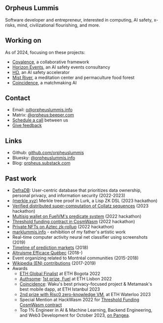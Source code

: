 ## Orpheus Lummis

Software developer and entrepreneur, interested in computing, AI safety, x-risks, mind, civilizational flourishing, and more.

## Working on

As of 2024, focusing on these projects:

- [Covalence](https://www.covalence.info/), a collaborative framework
- [Horizon Events](https://horizonevents.info/), an AI safety events consultancy
- [HΩ](https://horizonomega.org/), an AI safety accelerator
- [Mist River](https://mistriver.org/), a meditation center and permaculture food forest
- [Coincidence](https://coincidence.network/), a matchmaking AI

## Contact
- Email: [o@orpheuslummis.info](mailto:o@orpheuslummis.info)
- Matrix: [@orpheus:beeper.com](https://matrix.to/#/@orpheus:beeper.com)
- [Schedule a call](https://cal.com/orpheuslummis) between us
- [Give feedback](https://airtable.com/appiZHNGa7cQF3qoU/paglXiAYwS0bpujby/form)

## Links
- Github: [github.com/orpheuslummis](https://github.com/orpheuslummis)
- Bluesky: [@orpheuslummis.info](https://bsky.app/profile/orpheuslummis.info)
- Blog: [orpheus.substack.com](https://orpheus.substack.com/)


## Past work
- [DefraDB](https://github.com/sourcenetwork/defradb/): User-centric database that prioritizes data ownership, personal privacy, and information security (2022-2023)
- [(merkle xyz)](https://devfolio.co/projects/merkle-xyz-35fe) Merkle tree proof in Lurk, a Lisp ZK DSL (2023 hackathon)
- [Verified distributed super-computation of Collatz sequences](https://github.com/orpheuslummis/Collaptz) (2023 hackathon)
- [Multisig wallet on FuelVM's predicate system](https://fuel-labs.ghost.io/ethlisbon22-recap/) (2022 hackathon)
- [Threshold funding contract in CosmWasm](https://github.com/orpheuslummis/threshold-funding) (2022 hackathon)
- [Private NFTs on Aztec zk-rollup](https://ethglobal.com/showcase/dizkreet-4rvz2) (2022 hackathon)
- [marklummis.info](https://marklummis.info) - exhibition of my father's artistic work
- Real-time computer activity neural net classifier using screenshots (2019)
- [Timeline of prediction markets](https://timelines.issarice.com/wiki/Timeline_of_prediction_markets) (2018)
- [Altruisme Efficace Québec](https://altruismeefficacequebec.org/) (2018-)
- Event organizing related to Montréal communities (2015-2018)
- [Wikipedia (EN) contributions](https://en.wikipedia.org/w/index.php?limit=500&title=Special%3AContributions&contribs=user&target=Orpheus+Lummis&namespace=&tagfilter=&start=&end=) (2017-2019)
- Awards
  - [ETH Global Finalist](https://github.com/meirbank/ETHBogota2022) at ETH Bogota 2022
  - [Authsome](https://github.com/authsome/authsome): [1st prize, Fuel](https://fuel-labs.ghost.io/ethlisbon22-recap/) at ETH Lisbon 2022
  - [Coincidence](https://github.com/orpheuslummis/coincidence-ethglobal2023istanbul): Waku's best privacy-focused project & Metamask's best mobile dapp, at ETH Istanbul 2023
  - [2nd prize with Risc0 zero-knowledge VM](https://github.com/orpheuslummis/Collaptz), at ETH Waterloo 2023
  - Special Mention at HackWasm 2022 for [Threshold Funding CosmWasm contract](https://github.com/orpheuslummis/threshold-funding)
  - Top 1% Engineer in AI & Machine Learning, Backend Engineering, and Web3 Development for October 2023, [on Pangea](https://share.pangea.app/manage/60e243a9-0cb5-47db-96b0-45b681f17f80).
